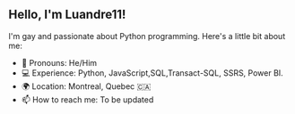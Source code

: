 
<!-- Introduction -->
## Hello, I'm Luandre11! 

I'm gay and passionate about Python programming. Here's a little bit about me:

- 🌟 Pronouns: He/Him
- 💻 Experience: Python, JavaScript,SQL,Transact-SQL, SSRS, Power BI.
- 🌍 Location: Montreal, Quebec 🇨🇦 
- 📫 How to reach me: To be updated

